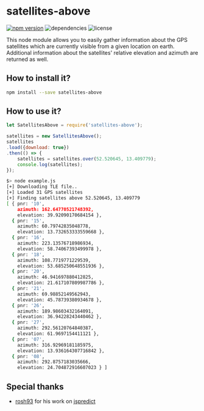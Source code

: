 # satellites-above
[![npm version](https://badge.fury.io/js/satellites-above.svg)](https://badge.fury.io/js/satellites-above)
![dependencies](https://david-dm.org/rastapasta/satellites-above-node.svg)
![license](https://img.shields.io/github/license/rastapasta/satellites-above-node.svg)

This node module allows you to easily gather information about the GPS satellites which are currently visible from a given location on earth. Additional information about the satellites' relative elevation and azimuth are returned as well.

## How to install it?

```bash
npm install --save satellites-above
```

## How to use it?

```javascript
let SatellitesAbove = require('satellites-above');

satellites = new SatellitesAbove();
satellites
.load({download: true})
.then(() => {
	satellites = satellites.over(52.520645, 13.409779);
	console.log(satellites);
});
```

```bash
$> node example.js 
[+] Downloading TLE file..
[+] Loaded 31 GPS satellites
[+] Finding satellites above 52.520645, 13.409779
[ { pnr: '10',
    azimuth: 162.64770521748392,
    elevation: 39.92090170684154 },
  { pnr: '15',
    azimuth: 60.79742835048778,
    elevation: 13.732653333559668 },
  { pnr: '16',
    azimuth: 223.13576718986934,
    elevation: 58.74067393499978 },
  { pnr: '18',
    azimuth: 108.7719771229539,
    elevation: 53.685250648551936 },
  { pnr: '20',
    azimuth: 46.941697880412825,
    elevation: 21.617107809987786 },
  { pnr: '21',
    azimuth: 69.98852149562943,
    elevation: 45.78739380934678 },
  { pnr: '26',
    azimuth: 189.98603432164091,
    elevation: 36.94228243440462 },
  { pnr: '27',
    azimuth: 292.56120764840387,
    elevation: 61.9697154411121 },
  { pnr: '07',
    azimuth: 316.92969181185975,
    elevation: 13.936164307716842 },
  { pnr: '08',
    azimuth: 292.8757183035666,
    elevation: 24.704872916607023 } ]
```

## Special thanks
* [rosh93](https://github.com/rosh93) for his work on [jspredict](https://github.com/nsat/jspredict)

